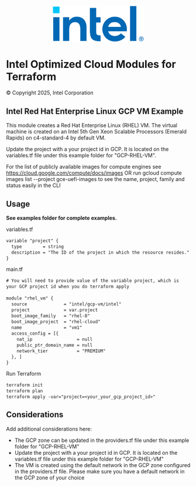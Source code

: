 <p align="center">
  <img src="https://github.com/intel/terraform-intel-gcp-vm/blob/main/images/logo-classicblue-800px.png?raw=true" alt="Intel Logo" width="250"/>
</p>

# Intel Optimized Cloud Modules for Terraform

© Copyright 2025, Intel Corporation

## Intel Red Hat Enterprise Linux GCP VM Example

This module creates a Red Hat Enterprise Linux (RHEL) VM. The virtual machine is created on an Intel 5th Gen Xeon Scalable Processors (Emerald Rapids) on c4-standard-4 by default VM.

Update the project with a your project id in GCP. It is located on the variables.tf file under this example folder for "GCP-RHEL-VM".

For the list of publicly available images for compute engines see https://cloud.google.com/compute/docs/images OR run gcloud compute images list --project gce-uefi-images to see the name, project, family and status easily in the CLI

## Usage

**See examples folder for complete examples.**

variables.tf

```hcl
variable "project" {
  type        = string
  description = "The ID of the project in which the resource resides."
}
```

main.tf
```hcl
# You will need to provide value of the variable project, which is your GCP project id when you do terraform apply

module "rhel_vm" {
  source              = "intel/gcp-vm/intel"
  project             = var.project
  boot_image_family   = "rhel-8"
  boot_image_project  = "rhel-cloud"
  name                = "vm1"
  access_config = [{
    nat_ip                 = null
    public_ptr_domain_name = null
    network_tier           = "PREMIUM"
  }, ]
}
```



Run Terraform

```hcl
terraform init  
terraform plan
terraform apply -var="project=<your_your_gcp_project_id>" 
```

## Considerations
Add additional considerations here:
- The GCP zone can be updated in the providers.tf file under this example folder for "GCP-RHEL-VM"
- Update the project with a your project id in GCP. It is located on the variables.tf file under this example folder for "GCP-RHEL-VM"
- The VM is created using the default network in the GCP zone configured in the providers.tf file. Please make sure you have a default network in the GCP zone of your choice
